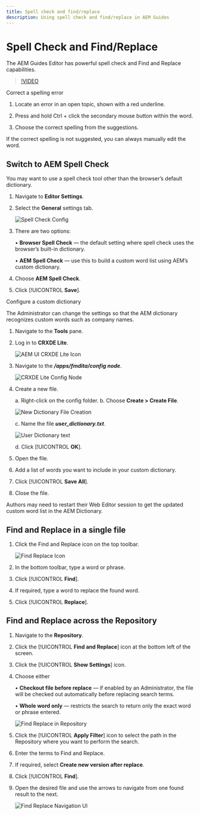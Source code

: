 ```yaml
---
title: Spell check and find/replace
description: Using spell check and find/replace in AEM Guides
---
```


# Spell Check and Find/Replace

The AEM Guides Editor has powerful spell check and Find and Replace capabilities.

>[!VIDEO](https://video.tv.adobe.com/v/342768)

Correct a spelling error

1. Locate an error in an open topic, shown with a red underline.

2. Press and hold Ctrl + click the secondary mouse button within the word.

3. Choose the correct spelling from the suggestions.

If the correct spelling is not suggested, you can always manually edit the word. 

## Switch to AEM Spell Check

You may want to use a spell check tool other than the browser’s default dictionary.

1. Navigate to **Editor Settings**.

2. Select the **General** settings tab. 

    ![Spell Check Config](images/lesson-11/configure-dictionary.png)

3. There are two options:

    • **Browser Spell Check** — the default setting where spell check uses the browser’s built-in dictionary.

    • **AEM Spell Check** — use this to build a custom word list using AEM’s custom dictionary. 

4. Choose **AEM Spell Check**.

5. Click [!UICONTROL **Save**].

Configure a custom dictionary

The Administrator can change the settings so that the AEM dictionary recognizes custom words such as company names.

1. Navigate to the **Tools** pane.

2. Log in to **CRXDE Lite**.

    ![AEM UI CRXDE Lite Icon](images/lesson-11/crxde-lite.png)

3. Navigate to the **_/apps/fmdita/config node_**.

    ![CRXDE Lite Config Node](images/lesson-11/config-node.png)


4. Create a new file.

    a. Right-click on the config folder.
    b. Choose **Create > Create File**.
 
    ![New Dictionary File Creation](images/lesson-11/new-dictionary-file.png)


    c. Name the file _**user_dictionary.txt**_.
 
    ![User Dictionary text](images/lesson-11/user-dictionary.png)


    d. Click [!UICONTROL **OK**].

5. Open the file.

6. Add a list of words you want to include in your custom dictionary.

7. Click [!UICONTROL **Save All**].

8. Close the file.

Authors may need to restart their Web Editor session to get the updated custom word list in the AEM Dictionary. 

## Find and Replace in a single file

1. Click the Find and Replace icon on the top toolbar.

    ![Find Replace Icon](images/lesson-11/find-replace-icon.png)

2. In the bottom toolbar, type a word or phrase.

3. Click [!UICONTROL **Find**].

4. If required, type a word to replace the found word.

5. Click [!UICONTROL **Replace**].

## Find and Replace across the Repository

1. Navigate to the **Repository**.

2. Click the [!UICONTROL **Find and Replace**] icon at the bottom left of the screen.

3. Click the [!UICONTROL **Show Settings**] icon.

4. Choose either

    • **Checkout file before replace** — if enabled by an Administrator, the file will be checked out automatically before replacing search terms.

    • **Whole word only** — restricts the search to return only the exact word or phrase entered.

    ![Find Replace in Repository](images/lesson-11/repository-find-replace.png)

 
5. Click the [!UICONTROL **Apply Filter**] icon to select the path in the Repository where you want to perform the search.

6. Enter the terms to Find and Replace.

7. If required, select **Create new version after replace**.

8. Click [!UICONTROL **Find**].

9. Open the desired file and use the arrows to navigate from one found result to the next.
 
    ![Find Replace Navigation UI](images/lesson-11/find-replace-navigation.png)
